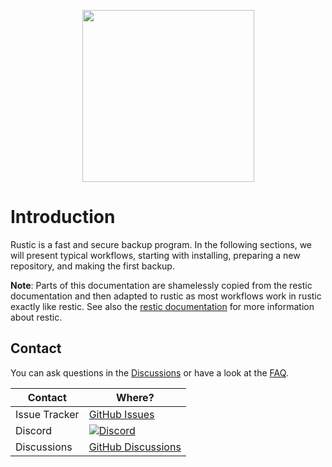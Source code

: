 <p align="center">
<img src="https://media.githubusercontent.com/media/rustic-rs/assets/main/logos/readme_header_docs.png" height="275" />
<p>

# Introduction

Rustic is a fast and secure backup program. In the following sections, we will
present typical workflows, starting with installing, preparing a new repository,
and making the first backup.

**Note**: Parts of this documentation are shamelessly copied from the restic
documentation and then adapted to rustic as most workflows work in rustic
exactly like restic. See also the
[restic documentation](https://restic.readthedocs.io) for more information about
restic.

## Contact

You can ask questions in the
[Discussions](https://github.com/rustic-rs/rustic/discussions) or have a look at
the [FAQ](./FAQ.md).

| Contact       | Where?                                                                                                          |
| ------------- | --------------------------------------------------------------------------------------------------------------- |
| Issue Tracker | [GitHub Issues](https://github.com/rustic-rs/rustic/issues)                                                     |
| Discord       | [![Discord](https://dcbadge.vercel.app/api/server/WRUWENZnzQ?style=flat-square)](https://discord.gg/WRUWENZnzQ) |
| Discussions   | [GitHub Discussions](https://github.com/rustic-rs/rustic/discussions)                                           |
